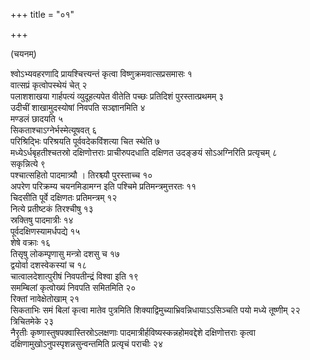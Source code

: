 +++
title = "०१"

+++
  
(चयनम्)

श्वोऽभ्यवहरणादि प्रायश्चित्त्यन्तं कृत्वा विष्णुक्रमवात्सप्रसमासः १  
वात्सप्रं कृत्वोपस्थेयं चेत् २  
पलाशशाखया गार्हपत्यं व्युदूहत्यपेत वीतेति पच्छः प्रतिदिशं पुरस्तात्प्रथमम् ३  
उदीचीं शाखामुदस्योषां निवपति सञ्ज्ञानमिति ४  
मण्डलं छादयति ५  
सिकताश्चाऽग्नेर्भस्मेत्यूषवत् ६  
 परिश्रिद्भिः परिश्रयति पूर्ववदेकविंशत्या चित स्थेति ७  
मध्येऽर्धबृहतीश्चतस्रो दक्षिणोत्तराः प्राचीरुपदधाति दक्षिणत उदङ्ङयं सोऽअग्निरिति प्रत्यृचम् ८  
सकृन्नित्ये ९  
 पश्चात्सहितो पादमात्र्यौ । तिरश्च्यौ पुरस्ताच्च १०  
अपरेण परिक्रम्य चयनमिडामग्न इति पश्चिमे प्रतिमन्त्रमुत्तरतः ११  
चिदसीति पूर्वे दक्षिणतः प्रतिमन्त्रम् १२  
नित्ये प्रतीष्टकं तिरश्चीषु १३  
स्रक्तिषु पादमात्रीः १४  
पूर्वदक्षिणस्यामर्धपद्ये १५  
शेषे वक्राः १६  
तिसृषु लोकम्पृणासु मन्त्रो दशसु च १७  
द्वयोर्वा दशस्वेकस्यां च १८  
चात्वालदेशात्पुरीषं निवपतीन्द्रं विश्वा इति १९  
समम्बिलां कृत्वोख्यं निवपति समितमिति २०  
रिक्तां नावेक्षेतोखाम् २१  
सिकताभिः समं बिलां कृत्वा मातेव पुत्रमिति शिक्याद्विमुच्याभ्रिवन्निधायाऽऽसिञ्चति पयो मध्ये तूष्णीम् २२  
त्रिचितमेके २३  
नैरृतीः कृष्णास्तुषपक्वास्तिस्रोऽलक्षणाः पादमात्रीर्हविष्यस्कन्नहोमवद्देशे दक्षिणोत्तराः कृत्वा दक्षिणामुखोऽनुपस्पृशन्नसुन्वन्तमिति प्रत्यृचं पराचीः २४  
